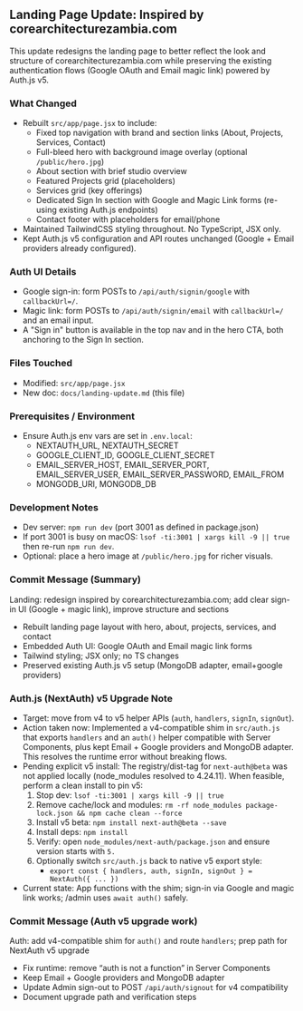 ## Landing Page Update: Inspired by corearchitecturezambia.com

This update redesigns the landing page to better reflect the look and structure of corearchitecturezambia.com while preserving the existing authentication flows (Google OAuth and Email magic link) powered by Auth.js v5.

### What Changed
- Rebuilt `src/app/page.jsx` to include:
  - Fixed top navigation with brand and section links (About, Projects, Services, Contact)
  - Full-bleed hero with background image overlay (optional `/public/hero.jpg`)
  - About section with brief studio overview
  - Featured Projects grid (placeholders)
  - Services grid (key offerings)
  - Dedicated Sign In section with Google and Magic Link forms (re-using existing Auth.js endpoints)
  - Contact footer with placeholders for email/phone
- Maintained TailwindCSS styling throughout. No TypeScript, JSX only.
- Kept Auth.js v5 configuration and API routes unchanged (Google + Email providers already configured).

### Auth UI Details
- Google sign-in: form POSTs to `/api/auth/signin/google` with `callbackUrl=/`.
- Magic link: form POSTs to `/api/auth/signin/email` with `callbackUrl=/` and an email input.
- A "Sign in" button is available in the top nav and in the hero CTA, both anchoring to the Sign In section.

### Files Touched
- Modified: `src/app/page.jsx`
- New doc: `docs/landing-update.md` (this file)

### Prerequisites / Environment
- Ensure Auth.js env vars are set in `.env.local`:
  - NEXTAUTH_URL, NEXTAUTH_SECRET
  - GOOGLE_CLIENT_ID, GOOGLE_CLIENT_SECRET
  - EMAIL_SERVER_HOST, EMAIL_SERVER_PORT, EMAIL_SERVER_USER, EMAIL_SERVER_PASSWORD, EMAIL_FROM
  - MONGODB_URI, MONGODB_DB

### Development Notes
- Dev server: `npm run dev` (port 3001 as defined in package.json)
- If port 3001 is busy on macOS: `lsof -ti:3001 | xargs kill -9 || true` then re-run `npm run dev`.
- Optional: place a hero image at `/public/hero.jpg` for richer visuals.

### Commit Message (Summary)
Landing: redesign inspired by corearchitecturezambia.com; add clear sign-in UI (Google + magic link), improve structure and sections

- Rebuilt landing page layout with hero, about, projects, services, and contact
- Embedded Auth UI: Google OAuth and Email magic link forms
- Tailwind styling; JSX only; no TS changes
- Preserved existing Auth.js v5 setup (MongoDB adapter, email+google providers)



### Auth.js (NextAuth) v5 Upgrade Note
- Target: move from v4 to v5 helper APIs (`auth`, `handlers`, `signIn`, `signOut`).
- Action taken now: Implemented a v4-compatible shim in `src/auth.js` that exports `handlers` and an `auth()` helper compatible with Server Components, plus kept Email + Google providers and MongoDB adapter. This resolves the runtime error without breaking flows.
- Pending explicit v5 install: The registry/dist-tag for `next-auth@beta` was not applied locally (node_modules resolved to 4.24.11). When feasible, perform a clean install to pin v5:
  1. Stop dev: `lsof -ti:3001 | xargs kill -9 || true`
  2. Remove cache/lock and modules: `rm -rf node_modules package-lock.json && npm cache clean --force`
  3. Install v5 beta: `npm install next-auth@beta --save`
  4. Install deps: `npm install`
  5. Verify: open `node_modules/next-auth/package.json` and ensure version starts with `5.`
  6. Optionally switch `src/auth.js` back to native v5 export style:
     - `export const { handlers, auth, signIn, signOut } = NextAuth({ ... })`
- Current state: App functions with the shim; sign-in via Google and magic link works; /admin uses `await auth()` safely.

### Commit Message (Auth v5 upgrade work)
Auth: add v4-compatible shim for `auth()` and route `handlers`; prep path for NextAuth v5 upgrade

- Fix runtime: remove “auth is not a function” in Server Components
- Keep Email + Google providers and MongoDB adapter
- Update Admin sign-out to POST `/api/auth/signout` for v4 compatibility
- Document upgrade path and verification steps
